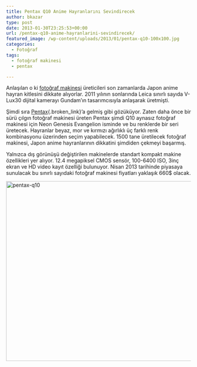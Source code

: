 ```yaml
---
title: Pentax Q10 Anime Hayranlarını Sevindirecek
author: bkazar
type: post
date: 2013-01-30T23:25:53+00:00
url: /pentax-q10-anime-hayranlarini-sevindirecek/
featured_image: /wp-content/uploads/2013/01/pentax-q10-100x100.jpg
categories:
  - Fotoğraf
tags:
  - fotoğraf makinesi
  - pentax

---
```

Anlaşılan o ki [fotoğraf makinesi][1] üreticileri son zamanlarda Japon anime hayran kitlesini dikkate alıyorlar. 2011 yılının sonlarında Leica sınırlı sayıda V-Lux30 dijital kamerayı Gundam’ın tasarımcısıyla anlaşarak üretmişti.

Şimdi sıra [Pentax][2]{.broken_link}’a gelmiş gibi gözüküyor. Zaten daha önce bir sürü çılgın fotoğraf makinesi üreten Pentax şimdi Q10 aynasız fotoğraf makinesi için Neon Genesis Evangelion isminde ve bu renklerde bir seri üretecek. Hayranlar beyaz, mor ve kırmızı ağırlıklı üç farklı renk kombinasyonu üzerinden seçim yapabilecek. 1500 tane üretilecek fotoğraf makinesi, Japon anime hayranlarının dikkatini şimdiden çekmeyi başarmış.

Yalnızca dış görünüşü değiştirilen makinelerde standart kompakt makine özellikleri yer alıyor. 12.4 megapiksel CMOS sensör, 100-6400 ISO, 3inç ekran ve HD video kayıt özelliği bulunuyor. Nisan 2013 tarihinde piyasaya sunulacak bu sınırlı sayıdaki fotoğraf makinesi fiyatları yaklaşık 660$ olacak.

<img class="aligncenter size-full wp-image-11417" alt="pentax-q10" src="https://www.murekkep.org/wp-content/uploads/2013/01/pentax-q10.jpg" width="620" height="490" srcset="https://www.murekkep.org/wp-content/uploads/2013/01/pentax-q10.jpg 620w, https://www.murekkep.org/wp-content/uploads/2013/01/pentax-q10-400x316.jpg 400w, https://www.murekkep.org/wp-content/uploads/2013/01/pentax-q10-50x39.jpg 50w, https://www.murekkep.org/wp-content/uploads/2013/01/pentax-q10-125x98.jpg 125w, https://www.murekkep.org/wp-content/uploads/2013/01/pentax-q10-253x200.jpg 253w, https://www.murekkep.org/wp-content/uploads/2013/01/pentax-q10-385x305.jpg 385w" sizes="(max-width: 620px) 100vw, 620px" /> 

&nbsp;

 [1]: https://www.murekkep.org/kamera
 [2]: https://www.murekkep.org/pentax-fotograf-makinelerinde-renk-secenegini-abartmis-10550